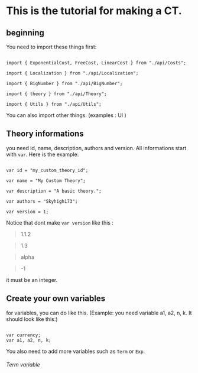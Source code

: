 # This is the tutorial for making a CT.


## beginning
You need to import these things first:

```

import { ExponentialCost, FreeCost, LinearCost } from "./api/Costs";

import { Localization } from "./api/Localization";

import { BigNumber } from "./api/BigNumber";

import { theory } from "./api/Theory";

import { Utils } from "./api/Utils";

```

You can also import other things. (examples : UI )

## Theory informations

you need id, name, description, authors and version.
All informations start with `var`. Here is the example:

```

var id = "my_custom_theory_id";

var name = "My Custom Theory";

var description = "A basic theory.";

var authors = "Skyhigh173";

var version = 1;

```
Notice that dont make `var version` like this :

> 1.1.2

> 1.3

> alpha

> -1

it must be an integer.
## Create your own variables

for variables, you can do like this.
(Example: you need variable a1, a2, n, k. It should look like this:)

```

var currency;
var a1, a2, n, k;

```
You also need to add more variables such as `Term` or `Exp`.

###### Term variable
